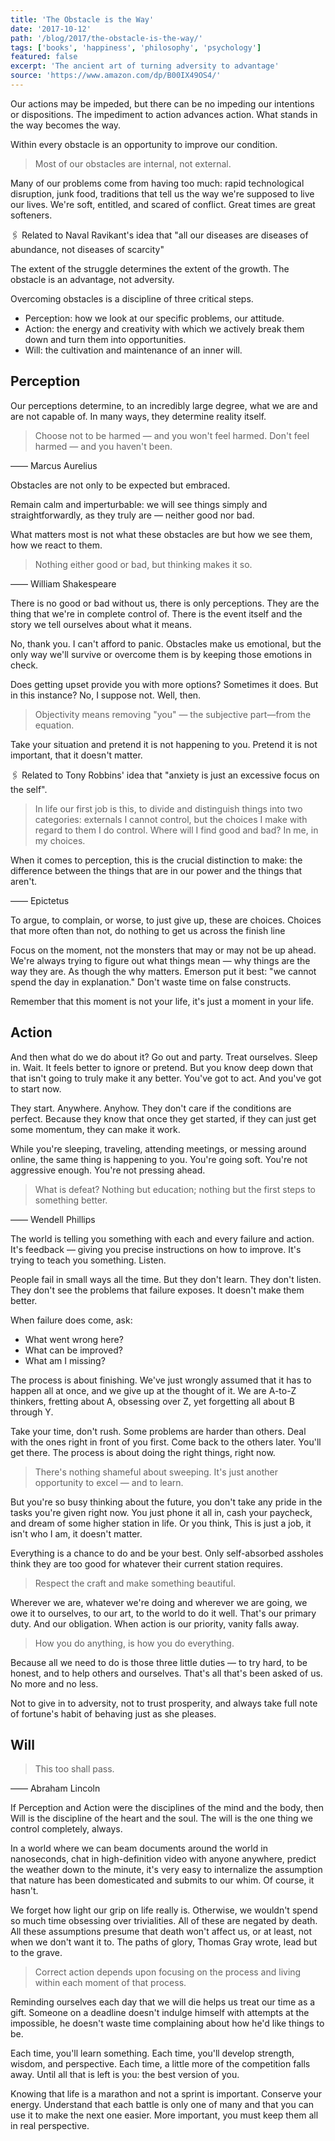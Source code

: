 ```yaml
---
title: 'The Obstacle is the Way'
date: '2017-10-12'
path: '/blog/2017/the-obstacle-is-the-way/'
tags: ['books', 'happiness', 'philosophy', 'psychology']
featured: false
excerpt: 'The ancient art of turning adversity to advantage'
source: 'https://www.amazon.com/dp/B00IX49OS4/'
---
```


Our actions may be impeded, but there can be no impeding our intentions or dispositions. The impediment to action advances action. What stands in the way becomes the way.

Within every obstacle is an opportunity to improve our condition.

> Most of our obstacles are internal, not external.

Many of our problems come from having too much: rapid technological disruption, junk food, traditions that tell us the way we're supposed to live our lives. We're soft, entitled, and scared of conflict. Great times are great softeners.

🖇️ Related to Naval Ravikant's idea that "all our diseases are diseases of abundance, not diseases of scarcity"

The extent of the struggle determines the extent of the growth. The obstacle is an advantage, not adversity.

Overcoming obstacles is a discipline of three critical steps.

- Perception: how we look at our specific problems, our attitude.
- Action: the energy and creativity with which we actively break them down and turn them into opportunities.
- Will: the cultivation and maintenance of an inner will.

## Perception

Our perceptions determine, to an incredibly large degree, what we are and are not capable of. In many ways, they determine reality itself.

> Choose not to be harmed — and you won't feel harmed. Don't feel harmed — and you haven't been.

—— Marcus Aurelius

Obstacles are not only to be expected but embraced.

Remain calm and imperturbable: we will see things simply and straightforwardly, as they truly are — neither good nor bad.

What matters most is not what these obstacles are but how we see them, how we react to them.

> Nothing either good or bad, but thinking makes it so.

—— William Shakespeare

There is no good or bad without us, there is only perceptions. They are the thing that we're in complete control of. There is the event itself and the story we tell ourselves about what it means.

No, thank you. I can't afford to panic. Obstacles make us emotional, but the only way we'll survive or overcome them is by keeping those emotions in check.

Does getting upset provide you with more options? Sometimes it does. But in this instance? No, I suppose not. Well, then.

> Objectivity means removing "you" — the subjective part—from the equation.

Take your situation and pretend it is not happening to you. Pretend it is not important, that it doesn't matter.

🖇️ Related to Tony Robbins' idea that "anxiety is just an excessive focus on the self".

> In life our first job is this, to divide and distinguish things into two categories: externals I cannot control, but the choices I make with regard to them I do control. Where will I find good and bad? In me, in my choices.

When it comes to perception, this is the crucial distinction to make: the difference between the things that are in our power and the things that aren't.

—— Epictetus

To argue, to complain, or worse, to just give up, these are choices. Choices that more often than not, do nothing to get us across the finish line

Focus on the moment, not the monsters that may or may not be up ahead. We're always trying to figure out what things mean — why things are the way they are. As though the why matters. Emerson put it best: "we cannot spend the day in explanation." Don't waste time on false constructs.

Remember that this moment is not your life, it's just a moment in your life.

## Action

And then what do we do about it? Go out and party. Treat ourselves. Sleep in. Wait. It feels better to ignore or pretend. But you know deep down that that isn't going to truly make it any better. You've got to act. And you've got to start now.

They start. Anywhere. Anyhow. They don't care if the conditions are perfect. Because they know that once they get started, if they can just get some momentum, they can make it work.

While you're sleeping, traveling, attending meetings, or messing around online, the same thing is happening to you. You're going soft. You're not aggressive enough. You're not pressing ahead.

> What is defeat? Nothing but education; nothing but the first steps to something better.

—— Wendell Phillips

The world is telling you something with each and every failure and action. It's feedback — giving you precise instructions on how to improve. It's trying to teach you something. Listen.

People fail in small ways all the time. But they don't learn. They don't listen. They don't see the problems that failure exposes. It doesn't make them better.

When failure does come, ask:

- What went wrong here?
- What can be improved?
- What am I missing?

The process is about finishing. We've just wrongly assumed that it has to happen all at once, and we give up at the thought of it. We are A-to-Z thinkers, fretting about A, obsessing over Z, yet forgetting all about B through Y.

Take your time, don't rush. Some problems are harder than others. Deal with the ones right in front of you first. Come back to the others later. You'll get there. The process is about doing the right things, right now.

> There's nothing shameful about sweeping. It's just another opportunity to excel — and to learn.

But you're so busy thinking about the future, you don't take any pride in the tasks you're given right now. You just phone it all in, cash your paycheck, and dream of some higher station in life. Or you think, This is just a job, it isn't who I am, it doesn't matter.

Everything is a chance to do and be your best. Only self-absorbed assholes think they are too good for whatever their current station requires.

> Respect the craft and make something beautiful.

Wherever we are, whatever we're doing and wherever we are going, we owe it to ourselves, to our art, to the world to do it well. That's our primary duty. And our obligation. When action is our priority, vanity falls away.

> How you do anything, is how you do everything.

Because all we need to do is those three little duties — to try hard, to be honest, and to help others and ourselves. That's all that's been asked of us. No more and no less.

Not to give in to adversity, not to trust prosperity, and always take full note of fortune's habit of behaving just as she pleases.

## Will

> This too shall pass.

—— Abraham Lincoln

If Perception and Action were the disciplines of the mind and the body, then Will is the discipline of the heart and the soul. The will is the one thing we control completely, always.

In a world where we can beam documents around the world in nanoseconds, chat in high-definition video with anyone anywhere, predict the weather down to the minute, it's very easy to internalize the assumption that nature has been domesticated and submits to our whim. Of course, it hasn't.

We forget how light our grip on life really is. Otherwise, we wouldn't spend so much time obsessing over trivialities. All of these are negated by death. All these assumptions presume that death won't affect us, or at least, not when we don't want it to. The paths of glory, Thomas Gray wrote, lead but to the grave.

> Correct action depends upon focusing on the process and living within each moment of that process.

Reminding ourselves each day that we will die helps us treat our time as a gift. Someone on a deadline doesn't indulge himself with attempts at the impossible, he doesn't waste time complaining about how he'd like things to be.

Each time, you'll learn something. Each time, you'll develop strength, wisdom, and perspective. Each time, a little more of the competition falls away. Until all that is left is you: the best version of you.

Knowing that life is a marathon and not a sprint is important. Conserve your energy. Understand that each battle is only one of many and that you can use it to make the next one easier. More important, you must keep them all in real perspective.
